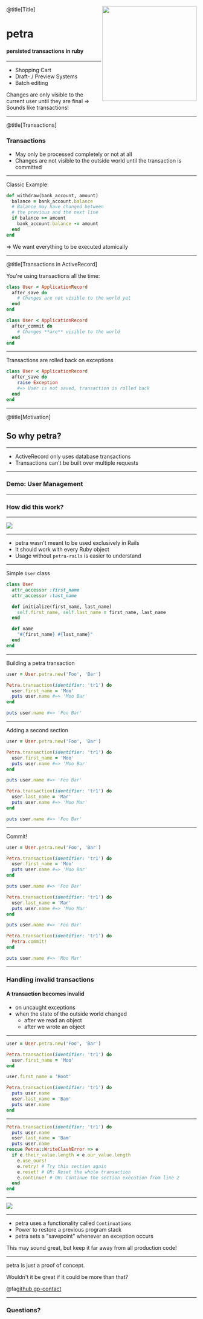 @title[Title]
<img src="https://drive.google.com/uc?id=1BKauBWbE66keL1gBBDfgSaRE0lL5x586&export=download" width="250" align="right" />
# petra
#### **pe**rsisted **tra**nsactions in ruby

---

* Shopping Cart
* Draft- / Preview Systems
* Batch editing

Changes are only visible to the current user until they are final => Sounds like transactions!

---

@title[Transactions]
### Transactions

* May only be processed completely or not at all
* Changes are not visible to the outside world until the transaction is committed

---

Classic Example:

```ruby
def withdraw(bank_account, amount)
  balance = bank_account.balance
  # Balance may have changed between 
  # the previous and the next line
  if balance >= amount
    bank_account.balance -= amount
  end
end    
```

=> We want everything to be executed atomically

---

@title[Transactions in ActiveRecord]

You're using transactions all the time:

```ruby
class User < ApplicationRecord
  after_save do
    # Changes are not visible to the world yet
  end
end
```

```ruby
class User < ApplicationRecord
  after_commit do
    # Changes **are** visible to the world
  end
end
```

---

Transactions are rolled back on exceptions

```ruby
class User < ApplicationRecord
  after_save do
    raise Exception
    #=> User is not saved, transaction is rolled back
  end
end
```

---


@title[Motivation]
## So why petra?

---

* ActiveRecord only uses database transactions
* Transactions can't be built over multiple requests

---

### Demo: User Management

---

### How did this work?

---

![](https://media.giphy.com/media/12NUbkX6p4xOO4/giphy.gif)

---

* petra wasn't meant to be used exclusively in Rails
* It should work with every Ruby object
* Usage without `petra-rails` is easier to understand

---

Simple `User` class

```ruby
class User
  attr_accessor :first_name
  attr_accessor :last_name

  def initialize(first_name, last_name)
    self.first_name, self.last_name = first_name, last_name
  end

  def name
    "#{first_name} #{last_name}"
  end
end
```

---

Building a petra transaction

```ruby
user = User.petra.new('Foo', 'Bar')

Petra.transaction(identifier: 'tr1') do
  user.first_name = 'Moo'
  puts user.name #=> 'Moo Bar'
end

puts user.name #=> 'Foo Bar'
```

---

Adding a second section

```ruby
user = User.petra.new('Foo', 'Bar')

Petra.transaction(identifier: 'tr1') do
  user.first_name = 'Moo'
  puts user.name #=> 'Moo Bar'
end

puts user.name #=> 'Foo Bar'
```

```ruby
Petra.transaction(identifier: 'tr1') do
  user.last_name = 'Mar'
  puts user.name #=> 'Moo Mar'
end

puts user.name #=> 'Foo Bar'
```

---

Commit!

```ruby
user = User.petra.new('Foo', 'Bar')

Petra.transaction(identifier: 'tr1') do
  user.first_name = 'Moo'
  puts user.name #=> 'Moo Bar'
end

puts user.name #=> 'Foo Bar'
```

```ruby
Petra.transaction(identifier: 'tr1') do
  user.last_name = 'Mar'
  puts user.name #=> 'Moo Mar'
end

puts user.name #=> 'Foo Bar'
```

```ruby
Petra.transaction(identifier: 'tr1') do
  Petra.commit!
end

puts user.name #=> 'Moo Mar'
```

---

### Handling invalid transactions

#### A transaction becomes invalid

* on uncaught exceptions
* when the state of the outside world changed 
	* after we read an object
	* after we wrote an object

---

```ruby
user = User.petra.new('Foo', 'Bar')

Petra.transaction(identifier: 'tr1') do
  user.first_name = 'Moo'
end

user.first_name = 'Hoot'

Petra.transaction(identifier: 'tr1') do
  puts user.name
  user.last_name = 'Bam'
  puts user.name
end
```

---

```ruby
Petra.transaction(identifier: 'tr1') do
  puts user.name
  user.last_name = 'Bam'
  puts user.name
rescue Petra::WriteClashError => e
  if e.their_value.length < e.our_value.length
    e.use_ours!
    e.retry! # Try this section again
    e.reset! # OR: Reset the whole transaction
    e.continue! # OR: Continue the section execution from line 2
  end
end
```

---

![](https://media.giphy.com/media/McWbEQHVnFEiY/giphy.gif)

---

* petra uses a functionality called `Continuations`
* Power to restore a previous program stack
* petra sets a "savepoint" whenever an exception occurs

This may sound great, but keep it far away from all production code!

---

petra is just a proof of concept.

Wouldn't it be great if it could be more than that?

@fa[github gp-contact](`stex/petra`)

---

### Questions?